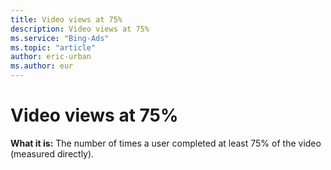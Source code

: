 ```yaml
---
title: Video views at 75%
description: Video views at 75%
ms.service: "Bing-Ads"
ms.topic: "article"
author: eric-urban
ms.author: eur
---
```


# Video views at 75%

**What it is:** The number of times a user completed at least 75% of the video (measured directly).


